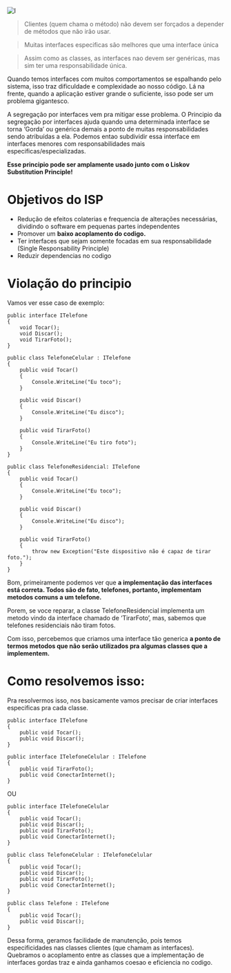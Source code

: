![I](https://github.com/VictorMarri/SOLID_PRINCIPLES/assets/55095546/3abe9783-38e9-4c79-a747-b5d506f98a2a)

> Clientes (quem chama o método) não devem ser forçados a depender de métodos que não irão usar.
> 

> Muitas interfaces especificas são melhores que uma interface única
> 

> Assim como as classes, as interfaces nao devem ser genéricas, mas sim ter uma responsabilidade única.
>

Quando temos interfaces com muitos comportamentos se espalhando pelo sistema, isso traz dificuldade e complexidade ao nosso código. Lá na frente, quando a aplicação estiver grande o suficiente, isso pode ser um problema gigantesco. 

A segregação por interfaces vem pra mitigar esse problema. O Principio da segregação por interfaces ajuda quando uma determinada interface se torna ‘Gorda’ ou genérica demais a ponto de muitas responsabilidades sendo atribuídas a ela. Podemos entao subdividir essa interface em interfaces menores com responsabilidades mais especificas/especializadas. 

******************************************************************************************************************************************Esse principio pode ser amplamente usado junto com o Liskov Substitution Principle!******************************************************************************************************************************************

# Objetivos do ISP

- Redução de efeitos colaterias e frequencia de alterações necessárias, dividindo o software em pequenas partes independentes
- Promover um **********************************************************baixo acoplamento do codigo.**********************************************************
- Ter interfaces que sejam somente focadas em sua responsabilidade (Single Responsability Principle)
- Reduzir dependencias no codigo

# Violação do principio

Vamos ver esse caso de exemplo:

```c-sharp
public interface ITelefone
{
	void Tocar();
    void Discar();
	void TirarFoto();
}
```


```c-sharp
public class TelefoneCelular : ITelefone
{
	public void Tocar()
	{
		Console.WriteLine("Eu toco");
	}

	public void Discar()
	{
		Console.WriteLine("Eu disco");
	}

	public void TirarFoto()
	{
		Console.WriteLine("Eu tiro foto");
	}
}
```


```c-sharp
public class TelefoneResidencial: ITelefone
{
	public void Tocar()
	{
		Console.WriteLine("Eu toco");
	}

	public void Discar()
	{
		Console.WriteLine("Eu disco");
	}

	public void TirarFoto()
	{
		throw new Exception("Este dispositivo não é capaz de tirar foto.");
	}
}
```
Bom, primeiramente podemos ver que ********************************a implementação das interfaces está correta. Todos são de fato, telefones, portanto, implementam metodos comuns a um telefone.******************************** 

Porem, se voce reparar, a classe TelefoneResidencial implementa um metodo vindo da interface chamado de ‘TirarFoto’, mas, sabemos que telefones residenciais não tiram fotos. 

Com isso, percebemos que criamos uma interface tão generica **************************************************a ponto de termos metodos que não serão utilizados pra algumas classes que a implementem.**************************************************

# Como resolvemos isso:

Pra resolvermos isso, nos basicamente vamos precisar de criar interfaces especificas pra cada classe.


```c-sharp
public interface ITelefone
{
	public void Tocar();
	public void Discar();
}
```

```c-sharp
public interface ITelefoneCelular : ITelefone
{
	public void TirarFoto();
	public void ConectarInternet();
}
```

OU

```c-sharp
public interface ITelefoneCelular
{
	public void Tocar();
	public void Discar();
	public void TirarFoto();
	public void ConectarInternet();
}
```

```c-sharp
public class TelefoneCelular : ITelefoneCelular
{
	public void Tocar();
	public void Discar();
	public void TirarFoto();
	public void ConectarInternet();
}
```

```c-sharp
public class Telefone : ITelefone
{
	public void Tocar();
	public void Discar();
}
```

Dessa forma, geramos facilidade de manutenção, pois temos especificidades nas classes clientes (que chamam as interfaces). Quebramos o acoplamento entre as classes que a implementação de interfaces gordas traz e ainda ganhamos coesao e eficiencia no codigo. 
